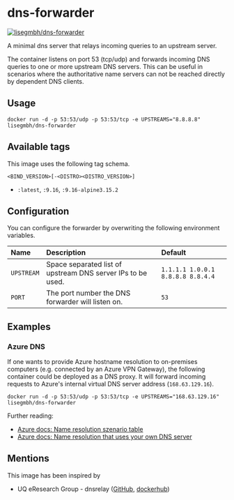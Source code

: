 # dns-forwarder

[![lisegmbh/dns-forwarder](https://badgen.net/badge/Source/%F0%9F%8D%83lisegmbh%2Fdns-forwarder/gray?icon=github)](https://github.com/lisegmbh/dns-forwarder)

A minimal dns server that relays incoming queries to an upstream server.

The container listens on port 53 (tcp/udp) and forwards incoming DNS queries to one or more upstream DNS servers.
This can be useful in scenarios where the authoritative name servers can not be reached directly by dependent DNS clients.  

## Usage

```shell
docker run -d -p 53:53/udp -p 53:53/tcp -e UPSTREAMS="8.8.8.8" lisegmbh/dns-forwarder
```

## Available tags
This image uses the following tag schema.
```
<BIND_VERSION>[-<DISTRO><DISTRO_VERSION>]
```

- `:latest`, `:9.16`, `:9.16-alpine3.15.2`  

## Configuration
You can configure the forwarder by overwriting the following environment variables.

| Name          | Description                                                   | Default                           |
| :---          | :---                                                          | :---                              |
| `UPSTREAM`    |  Space separated list of upstream DNS server IPs to be used.  | `1.1.1.1 1.0.0.1 8.8.8.8 8.8.4.4` |
| `PORT`        | The port number the DNS forwarder will listen on.             | `53`                              |

## Examples

### Azure DNS
If one wants to provide Azure hostname resolution to on-premises computers (e.g. connected by an Azure VPN Gateway),
the following container could be deployed as a DNS proxy.
It will forward incoming requests to Azure's internal virtual DNS server address (`168.63.129.16`).

```shell
docker run -d -p 53:53/udp -p 53:53/tcp -e UPSTREAMS="168.63.129.16" lisegmbh/dns-forwarder
```

Further reading:
- [Azure docs: Name resolution szenario table](https://docs.microsoft.com/en-us/azure/virtual-network/virtual-networks-name-resolution-for-vms-and-role-instances)
- [Azure docs: Name resolution that uses your own DNS server](https://docs.microsoft.com/en-us/azure/virtual-network/virtual-networks-name-resolution-for-vms-and-role-instances#name-resolution-that-uses-your-own-dns-server)


## Mentions
This image has been inspired by 
- UQ eResearch Group - dnsrelay ([GitHub](https://github.com/uq-eresearch/docker-dnsrelay), [dockerhub](https://hub.docker.com/r/uqeresearch/dnsrelay))
